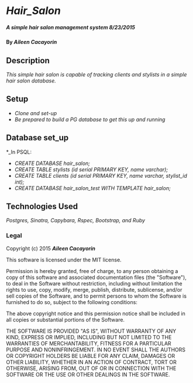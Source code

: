 # _Hair_Salon_

##### _A simple hair salon management system 8/23/2015_

#### By _**Aileen Cacayorin**_

## Description

_This simple hair salon is capable of tracking clients and stylists in a simple hair salon database._

## Setup

* _Clone and set-up_
* _Be prepared to build a PG database to get this up and running_

## Database set_up

*_In PSQL:
* _CREATE DATABASE hair_salon;_
* _CREATE TABLE stylists (id serial PRIMARY KEY, name varchar);_
* _CREATE TABLE clients (id serial PRIMARY KEY, name varchar, stylist_id int);_
* _CREATE DATABASE hair_salon_test WITH TEMPLATE hair_salon;_

## Technologies Used

_Postgres, Sinatra, Capybara, Rspec, Bootstrap, and Ruby_

### Legal

Copyright (c) 2015 **_Aileen Cacayorin_**

This software is licensed under the MIT license.

Permission is hereby granted, free of charge, to any person obtaining a copy
of this software and associated documentation files (the "Software"), to deal
in the Software without restriction, including without limitation the rights
to use, copy, modify, merge, publish, distribute, sublicense, and/or sell
copies of the Software, and to permit persons to whom the Software is
furnished to do so, subject to the following conditions:

The above copyright notice and this permission notice shall be included in
all copies or substantial portions of the Software.

THE SOFTWARE IS PROVIDED "AS IS", WITHOUT WARRANTY OF ANY KIND, EXPRESS OR
IMPLIED, INCLUDING BUT NOT LIMITED TO THE WARRANTIES OF MERCHANTABILITY,
FITNESS FOR A PARTICULAR PURPOSE AND NONINFRINGEMENT. IN NO EVENT SHALL THE
AUTHORS OR COPYRIGHT HOLDERS BE LIABLE FOR ANY CLAIM, DAMAGES OR OTHER
LIABILITY, WHETHER IN AN ACTION OF CONTRACT, TORT OR OTHERWISE, ARISING FROM,
OUT OF OR IN CONNECTION WITH THE SOFTWARE OR THE USE OR OTHER DEALINGS IN
THE SOFTWARE.
